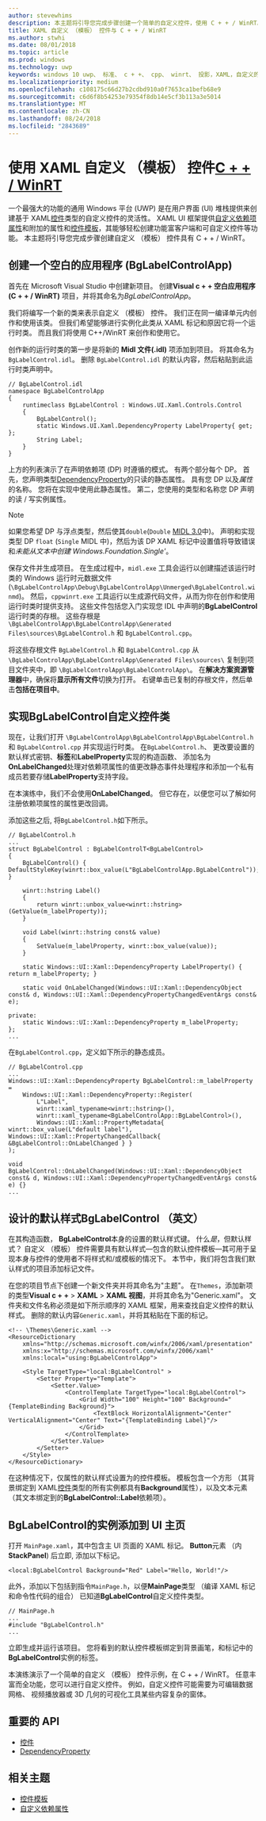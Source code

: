 ```yaml
---
author: stevewhims
description: 本主题将引导您完成步骤创建一个简单的自定义控件，使用 C + + / WinRT。 您可以生成 info 此处创建您自己的功能的富客户端和可自定义 UI 控件上。
title: XAML 自定义 （模板） 控件与 C + + / WinRT
ms.author: stwhi
ms.date: 08/01/2018
ms.topic: article
ms.prod: windows
ms.technology: uwp
keywords: windows 10 uwp、 标准、 c + +、 cpp、 winrt、 投影，XAML，自定义的模板化控件
ms.localizationpriority: medium
ms.openlocfilehash: c108175c66d27b2cdbd910a0f7653ca1befb68e9
ms.sourcegitcommit: c6d6f8b54253e79354f8db14e5cf3b113a3e5014
ms.translationtype: MT
ms.contentlocale: zh-CN
ms.lasthandoff: 08/24/2018
ms.locfileid: "2843689"
---
```

# <a name="xaml-custom-templated-controls-with-cwinrtwindowsuwpcpp-and-winrt-apisintro-to-using-cpp-with-winrt"></a>使用 XAML 自定义 （模板） 控件[C + + / WinRT](/windows/uwp/cpp-and-winrt-apis/intro-to-using-cpp-with-winrt)

一个最强大的功能的通用 Windows 平台 (UWP) 是在用户界面 (UI) 堆栈提供来创建基于 XAML[控件](/uwp/api/windows.ui.xaml.controls.control)类型的自定义控件的灵活性。 XAML UI 框架提供[自定义依赖项属性](/windows/uwp/xaml-platform/custom-dependency-properties)和附加的属性和[控件模板](/windows/uwp/design/controls-and-patterns/control-templates)，其能够轻松创建功能富客户端和可自定义控件等功能。 本主题将引导您完成步骤创建自定义 （模板） 控件具有 C + + / WinRT。

## <a name="create-a-blank-app-bglabelcontrolapp"></a>创建一个空白的应用程序 (BgLabelControlApp)
首先在 Microsoft Visual Studio 中创建新项目。 创建**Visual c + + 空白应用程序 (C + + / WinRT)** 项目，并将其命名为*BgLabelControlApp*。

我们将编写一个新的类来表示自定义 （模板） 控件。 我们正在同一编译单元内创作和使用该类。 但我们希望能够进行实例化此类从 XAML 标记和原因它将一个运行时类。 而且我们将使用 C++/WinRT 来创作和使用它。

创作新的运行时类的第一步是将新的 **Midl 文件(.idl)** 项添加到项目。 将其命名为 `BgLabelControl.idl`。 删除 `BgLabelControl.idl` 的默认内容，然后粘贴到此运行时类声明中。

```idl
// BgLabelControl.idl
namespace BgLabelControlApp
{
    runtimeclass BgLabelControl : Windows.UI.Xaml.Controls.Control
    {
        BgLabelControl();
        static Windows.UI.Xaml.DependencyProperty LabelProperty{ get; };
        String Label;
    }
}
```

上方的列表演示了在声明依赖项 (DP) 时遵循的模式。 有两个部分每个 DP。 首先，您声明类型[DependencyProperty](/uwp/api/windows.ui.xaml.dependencyproperty)的只读的静态属性。 具有您 DP 以及*属性*的名称。 您将在实现中使用此静态属性。 第二，您使用的类型和名称您 DP 声明的读 / 写实例属性。

> [!NOTE]
> 如果您希望 DP 与浮点类型，然后使其`double`(`Double` [MIDL 3.0](/uwp/midl-3/)中)。 声明和实现类型 DP `float` (`Single` MIDL 中)，然后为该 DP XAML 标记中设置值将导致错误和*未能从文本中创建 Windows.Foundation.Single'<NUMBER>*。

保存文件并生成项目。 在生成过程中，`midl.exe` 工具会运行以创建描述该运行时类的 Windows 运行时元数据文件 (`\BgLabelControlApp\Debug\BgLabelControlApp\Unmerged\BgLabelControl.winmd`)。 然后，`cppwinrt.exe` 工具运行以生成源代码文件，从而为你在创作和使用运行时类时提供支持。 这些文件包括您入门实现您 IDL 中声明的**BgLabelControl**运行时类的存根。 这些存根是 `\BgLabelControlApp\BgLabelControlApp\Generated Files\sources\BgLabelControl.h` 和 `BgLabelControl.cpp`。

将这些存根文件 `BgLabelControl.h` 和 `BgLabelControl.cpp` 从 `\BgLabelControlApp\BgLabelControlApp\Generated Files\sources\` 复制到项目文件夹中，即 `\BgLabelControlApp\BgLabelControlApp\`。 在**解决方案资源管理器**中，确保将**显示所有文件**切换为打开。 右键单击已复制的存根文件，然后单击**包括在项目中**。

## <a name="implement-the-bglabelcontrol-custom-control-class"></a>实现**BgLabelControl**自定义控件类
现在，让我们打开 `\BgLabelControlApp\BgLabelControlApp\BgLabelControl.h` 和 `BgLabelControl.cpp` 并实现运行时类。 在`BgLabelControl.h`、 更改要设置的默认样式密钥、**标签**和**LabelProperty**实现的构造函数、 添加名为**OnLabelChanged**处理对依赖项属性的值更改静态事件处理程序和添加一个私有成员若要存储**LabelProperty**支持字段。

在本演练中，我们不会使用**OnLabelChanged**。 但它存在，以便您可以了解如何注册依赖项属性的属性更改回调。

添加这些之后, 将`BgLabelControl.h`如下所示。

```cppwinrt
// BgLabelControl.h
...
struct BgLabelControl : BgLabelControlT<BgLabelControl>
{
    BgLabelControl() { DefaultStyleKey(winrt::box_value(L"BgLabelControlApp.BgLabelControl")); }

    winrt::hstring Label()
    {
        return winrt::unbox_value<winrt::hstring>(GetValue(m_labelProperty));
    }

    void Label(winrt::hstring const& value)
    {
        SetValue(m_labelProperty, winrt::box_value(value));
    }

    static Windows::UI::Xaml::DependencyProperty LabelProperty() { return m_labelProperty; }

    static void OnLabelChanged(Windows::UI::Xaml::DependencyObject const& d, Windows::UI::Xaml::DependencyPropertyChangedEventArgs const& e);

private:
    static Windows::UI::Xaml::DependencyProperty m_labelProperty;
};
...
```

在`BgLabelControl.cpp`，定义如下所示的静态成员。

```cppwinrt
// BgLabelControl.cpp
...
Windows::UI::Xaml::DependencyProperty BgLabelControl::m_labelProperty =
    Windows::UI::Xaml::DependencyProperty::Register(
        L"Label",
        winrt::xaml_typename<winrt::hstring>(),
        winrt::xaml_typename<BgLabelControlApp::BgLabelControl>(),
        Windows::UI::Xaml::PropertyMetadata{ winrt::box_value(L"default label"), Windows::UI::Xaml::PropertyChangedCallback{ &BgLabelControl::OnLabelChanged } }
);

void BgLabelControl::OnLabelChanged(Windows::UI::Xaml::DependencyObject const& d, Windows::UI::Xaml::DependencyPropertyChangedEventArgs const& e) {}
...
```

## <a name="design-the-default-style-for-bglabelcontrol"></a>设计的默认样式**BgLabelControl** （英文）

在其构造函数， **BgLabelControl**本身的设置的默认样式键。 什么*是*，但默认样式？ 自定义 （模板） 控件需要具有默认样式&mdash;包含的默认控件模板&mdash;其可用于呈现本身与控件的使用者不将样式和/或模板的情况下。 本节中，我们将包含我们默认样式的项目添加标记文件。

在您的项目节点下创建一个新文件夹并将其命名为"主题"。 在`Themes`，添加新项的类型**Visual c + +** > **XAML** > **XAML 视图**，并将其命名为"Generic.xaml"。 文件夹和文件名称必须是如下所示顺序的 XAML 框架，用来查找自定义控件的默认样式。 删除的默认内容`Generic.xaml`，并将其粘贴在下面的标记。

```xaml
<!-- \Themes\Generic.xaml -->
<ResourceDictionary
    xmlns="http://schemas.microsoft.com/winfx/2006/xaml/presentation"
    xmlns:x="http://schemas.microsoft.com/winfx/2006/xaml"
    xmlns:local="using:BgLabelControlApp">

    <Style TargetType="local:BgLabelControl" >
        <Setter Property="Template">
            <Setter.Value>
                <ControlTemplate TargetType="local:BgLabelControl">
                    <Grid Width="100" Height="100" Background="{TemplateBinding Background}">
                        <TextBlock HorizontalAlignment="Center" VerticalAlignment="Center" Text="{TemplateBinding Label}"/>
                    </Grid>
                </ControlTemplate>
            </Setter.Value>
        </Setter>
    </Style>
</ResourceDictionary>
```

在这种情况下，仅属性的默认样式设置为的控件模板。 模板包含一个方形 （其背景绑定到 XAML[控件](/uwp/api/windows.ui.xaml.controls.control)类型的所有实例都具有**Background**属性），以及文本元素 （其文本绑定到的**BgLabelControl::Label**依赖项）。

## <a name="add-an-instance-of-bglabelcontrol-to-the-main-ui-page"></a>**BgLabelControl**的实例添加到 UI 主页

打开 `MainPage.xaml`，其中包含主 UI 页面的 XAML 标记。 **Button**元素 （内**StackPanel**) 后立即, 添加以下标记。

```xaml
<local:BgLabelControl Background="Red" Label="Hello, World!"/>
```

此外，添加以下包括到指令`MainPage.h`，以便**MainPage**类型 （编译 XAML 标记和命令性代码的组合） 已知道**BgLabelControl**自定义控件类型。

```cppwinrt
// MainPage.h
...
#include "BgLabelControl.h"
...
```

立即生成并运行该项目。 您将看到的默认控件模板绑定到背景画笔，和标记中的**BgLabelControl**实例的标签。

本演练演示了一个简单的自定义 （模板） 控件示例，在 C + + / WinRT。 任意丰富而全功能，您可以进行自定义控件。 例如，自定义控件可能需要为可编辑数据网格、 视频播放器或 3D 几何的可视化工具某些内容复杂的窗体。

## <a name="important-apis"></a>重要的 API
* [控件](/uwp/api/windows.ui.xaml.controls.control)
* [DependencyProperty](/uwp/api/windows.ui.xaml.dependencyproperty)

## <a name="related-topics"></a>相关主题
* [控件模板](/windows/uwp/design/controls-and-patterns/control-templates)
* [自定义依赖属性](/windows/uwp/xaml-platform/custom-dependency-properties)
